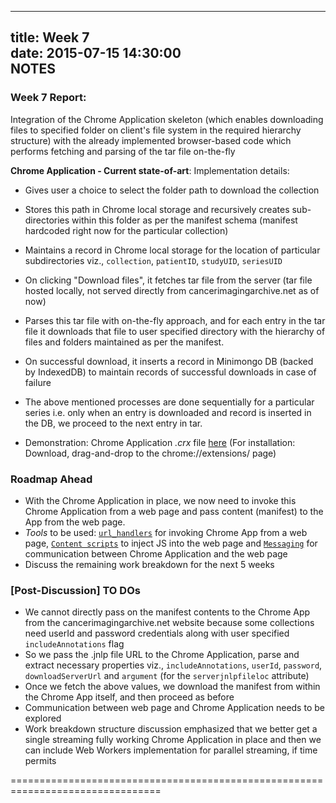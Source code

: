 -------------------------
title: Week 7  
date: 2015-07-15 14:30:00  
NOTES  
-------------------------

### Week 7 Report:
  Integration of the Chrome Application skeleton (which enables downloading
  files to specified folder on client's file system in the required hierarchy
  structure) with the already implemented browser-based code which performs
  fetching and parsing of the tar file on-the-fly  

  **Chrome Application - Current state-of-art**: Implementation details:

  - Gives user a choice to select the folder path to download the collection
  - Stores this path in Chrome local storage and recursively creates
  sub-directories within this folder as per the manifest schema (manifest
  hardcoded right now for the particular collection)
  - Maintains a record in Chrome local storage for the location of particular
  subdirectories viz., `collection`, `patientID`, `studyUID`, `seriesUID`
  - On clicking "Download files", it fetches tar file from the server (tar file
  hosted locally, not served directly from cancerimagingarchive.net as of now)
  - Parses this tar file with on-the-fly approach, and for each entry in the tar
  file it downloads that file to user specified directory with the hierarchy of
  files and folders maintained as per the manifest.
  - On successful download, it inserts a record in Minimongo DB (backed by
  IndexedDB) to maintain records of successful downloads in case of failure
  - The above mentioned processes are done sequentially for a particular series
  i.e. only when an entry is downloaded and record is inserted in the DB, we
  proceed to the next entry in tar.  

  - Demonstration: Chrome Application *.crx* file [here](http://researchweb.iiit.ac.in/~tejas.shah/gsoc15/merge-browser-app.crx)
  (For installation: Download, drag-and-drop to the chrome://extensions/ page)

### Roadmap Ahead
  - With the Chrome Application in place, we now need to invoke this Chrome
  Application from a web page and pass content (manifest) to the App from the
  web page.
  - *Tools* to be used: [`url_handlers`](https://developer.chrome.com/apps/manifest/url_handlers)
  for invoking Chrome App from a web page, [`Content scripts`](https://developer.chrome.com/extensions/content_scripts)
  to inject JS into the web page and [`Messaging`](https://developer.chrome.com/extensions/messaging#external-webpage)
  for communication between Chrome Application and the web page
  - Discuss the remaining work breakdown for the next 5 weeks

### [Post-Discussion] TO DOs
  - We cannot directly pass on the manifest contents to the Chrome App from the
  cancerimagingarchive.net website because some collections need userId and
  password credentials along with user specified `includeAnnotations` flag
  - So we pass the .jnlp file URL to the Chrome Application, parse and extract
  necessary properties viz., `includeAnnotations`, `userId`, `password`,
  `downloadServerUrl` and `argument` (for the `serverjnlpfileloc` attribute)
  - Once we fetch the above values, we download the manifest from within the
  Chrome App itself, and then proceed as before
  - Communication between web page and Chrome Application needs to be explored
  - Work breakdown structure discussion emphasized that we better get a single
  streaming fully working Chrome Application in place and then we can include
  Web Workers implementation for parallel streaming, if time permits

================================================================================
